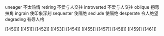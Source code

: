 




uneager 不太热情
retiring 不爱与人交往
introverted 不爱与人交往
oblique 拐弯抹角
ingrain 使印象深刻
sequester 使隔绝
seclude 使隔绝
desperate 令人绝望
degrading 有辱人格

[[456]]
[[451]]
[[452]]
[[453]]
[[454]]
[[455]]
[[457]]
[[458]]
[[459]]
[[461]]